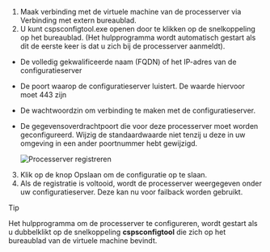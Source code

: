1. Maak verbinding met de virtuele machine van de processerver via Verbinding met extern bureaublad.
2. U kunt cspsconfigtool.exe openen door te klikken op de snelkoppeling op het bureaublad. (Het hulpprogramma wordt automatisch gestart als dit de eerste keer is dat u zich bij de processerver aanmeldt).
  * De volledig gekwalificeerde naam (FQDN) of het IP-adres van de configuratieserver
  * De poort waarop de configuratieserver luistert. De waarde hiervoor moet 443 zijn
  * De wachtwoordzin om verbinding te maken met de configuratieserver.
  * De gegevensoverdrachtpoort die voor deze processerver moet worden geconfigureerd. Wijzig de standaardwaarde niet tenzij u deze in uw omgeving in een ander poortnummer hebt gewijzigd.

    ![Processerver registreren](./media/site-recovery-vmware-register-process-server/register-ps.png)
3. Klik op de knop Opslaan om de configuratie op te slaan.
4. Als de registratie is voltooid, wordt de processerver weergegeven onder uw configuratieserver. Deze kan nu voor failback worden gebruikt.

> [!TIP]
> Het hulpprogramma om de processerver te configureren, wordt gestart als u dubbelklikt op de snelkoppeling **cspsconfigtool** die zich op het bureaublad van de virtuele machine bevindt.


<!--HONumber=Feb17_HO4-->


